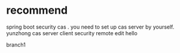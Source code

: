 # recommend
spring boot security cas .
you need to set up cas server by yourself.
yunzhong 
cas server client security
remote edit
hello
<div></div>
branch1